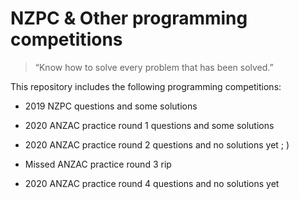 # NZPC & Other programming competitions

>“Know how to solve every problem that has been solved.”

This repository includes the following programming competitions:

* 2019 NZPC questions and some solutions

* 2020 ANZAC practice round 1 questions and some solutions

* 2020 ANZAC practice round 2 questions and no solutions yet ; )

* Missed ANZAC practice round 3 rip

* 2020 ANZAC practice round 4 questions and no solutions yet
